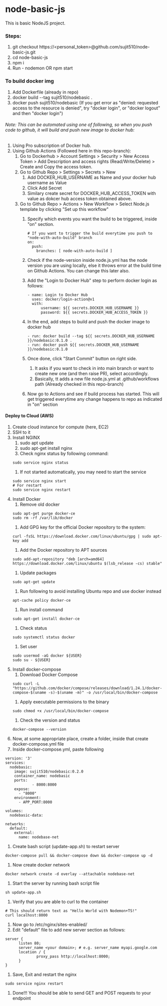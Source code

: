 # node-basic-js

This is basic NodeJS project.

### Steps:
1. git checkout https://<personal_token>@github.com/sujit510/node-basic-js.git
1. cd node-basic-js
1. npm i
1. Run - nodemon OR npm start


### To build docker img
1. Add Dockerfile (already in repo)
1. docker build --tag sujit510/nodebasic .
1. docker push sujit510/nodebasic
(If you get error as "denied: requested access to the resource is denied", try "docker login", or "docker logout" and then "docker login")

###### Note: This can be automated using one of following, so when you push code to github, it will build and push new image to docker hub:
1. Using Pro subscription of Docker hub.
1. Using Github Actions (Followed here in this repo-branch):
    1. Go to Dockerhub > Account Settings > Security > New Access Token > Add Description and access rights (Read/Write/Delete) > Create and Copy the access token.
    1. Go to Github Repo > Settings > Secrets > New
        1. Add DOCKER_HUB_USERNAME as Name and your docker hub username as Value
        1. Click Add Secret
        1. Similary create secret for DOCKER_HUB_ACCESS_TOKEN with value as dokcer hub access token obtained above.
    1. Go to Github Repo > Actions > New Workflow > Select Node.js template by clicking "Set up this workflow"
        1. Specify which events you want the build to be triggered, inside "on" section.
            ```
            # If you want to trigger the build everytime you push to "node-with-auto-build" branch
            on:
              push:
                branches: [ node-with-auto-build ]
            ```
        1. Check if the node-version inside node.js.yml has the node version you are using locally, else it throws error at the build time on Github Actions. You can change this later also.
        1. Add the "Login to Docker Hub" step to perform docker login as follows:
            ```
            - name: Login to Docker Hub
              uses: docker/login-action@v1
              with:
                  username: ${{ secrets.DOCKER_HUB_USERNAME }}
                  password: ${{ secrets.DOCKER_HUB_ACCESS_TOKEN }}
            ```
        1. In the end, add steps to build and push the docker image to docker hub
            ```
            - run: docker build --tag ${{ secrets.DOCKER_HUB_USERNAME }}/nodebasic:0.1.0 .
            - run: docker push ${{ secrets.DOCKER_HUB_USERNAME }}/nodebasic:0.1.0
            ```
        1. Once done, click "Start Commit" button on right side.
            1. It asks if you want to check in into main branch or want to create new one (and then raise PR), select accordingly.
            1. Basically, tt adds a new file node.js.yml at .github/workflows path (Already checked in this repo-branch)

        1. Now go to Actions and see if build process has started. This will get triggered everytime any change happens to repo as indicated in "on" section

#### Deploy to Cloud (AWS)
1. Create cloud instance for compute (here, EC2)
1. SSH to it
1. Install NGINX
    1. sudo apt update
    1. sudo apt-get install nginx
    1. Check nginx status by following command:
      ```
      sudo service nginx status
      ```
    1. If not started automatically, you may need to start the service
      ```
      sudo service nginx start
      # For restart
      sudo service nginx restart
      ```
1. Install Docker
    1. Remove old docker
      ```
      sudo apt-get purge docker-ce
      sudo rm -rf /var/lib/docker
      ```
    1. Add GPG key for the official Docker repository to the system:
      ```
      curl -fsSL https://download.docker.com/linux/ubuntu/gpg | sudo apt-key add
      ```
    1. Add the Docker repository to APT sources
      ```
      sudo add-apt-repository "deb [arch=amd64] https://download.docker.com/linux/ubuntu $(lsb_release -cs) stable"
      ```
    1. Update packages
      ```
      sudo apt-get update
      ```
    1. Run following to avoid installing Ubuntu repo and use docker instead
      ```
      apt-cache policy docker-ce
      ```
    1. Run install command
      ```
      sudo apt-get install docker-ce
      ```
    1. Check status
      ```
      sudo systemctl status docker
      ```
    1. Set user
      ```
      sudo usermod -aG docker ${USER}
      sudo su - ${USER}
      ```
1. Install docker-compose
    1. Download Docker Compose
      ```
      sudo curl -L "https://github.com/docker/compose/releases/download/1.24.1/docker-compose-$(uname -s)-$(uname -m)" -o /usr/local/bin/docker-compose
      ```
    1. Apply executable permissions to the binary
      ```
      sudo chmod +x /usr/local/bin/docker-compose
      ```
    1. Check the version and status
      ```
      docker-compose --version
      ```
1. Now, at some appropriate place, create a folder, inside that create docker-compose.yml file
1. Inside docker-compose.yml, paste following
  ```
  version: '3'
  services:
    nodebasic:
      image: sujit510/nodebasic:0.2.0
      container_name: nodebasic
      ports:
              - 8000:8000
      expose:
        - "8000"
      environment:
        - APP_PORT:8000

  volumes:
    nodebasic-data:

  networks:
    default:
      external:
        name: nodebase-net
  ```
1. Create bash script (update-app.sh) to restart server
  ```
  docker-compose pull && docker-compose down && docker-compose up -d
  ```
1. Now create docker network
  ```
  docker network create -d overlay --attachable nodebase-net
  ```
1. Start the server by running bash script file
  ```
  sh update-app.sh
  ```
1. Verify that you are able to curl to the container
  ```
  # This should return text as "Hello World with Nodemon+TS!"
  curl localhost:8000
  ```
1. Now go to /etc/nginx/sites-enabled/
1. Edit "default" file to add new server section as follows:
  ```
  server {
        listen 80;
        server_name <your domain>; # e.g. server_name myapi.google.com
        location / {
                proxy_pass http://localhost:8000;
        }
  }
  ```
1. Save, Exit and restart the nginx
  ```
  sudo service nginx restart
  ```
1. Done!!! You should be able to send GET and POST requests to your endpoint
